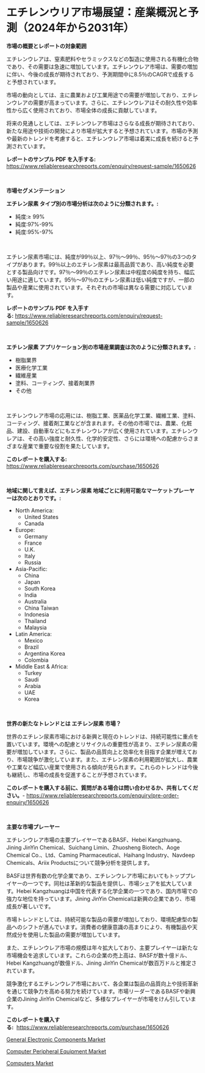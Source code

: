 <p><h1>エチレンウリア市場展望：産業概況と予測（2024年から2031年）</h1></p><p><strong>市場の概要とレポートの対象範囲</strong></p>
<p><p>エチレンウレアは、窒素肥料やセラミックスなどの製造に使用される有機化合物であり、その需要は急速に増加しています。エチレンウレア市場は、需要の増加に伴い、今後の成長が期待されており、予測期間中に8.5％のCAGRで成長すると予想されています。</p><p>市場の動向としては、主に農業および工業用途での需要が増加しており、エチレンウレアの需要が高まっています。さらに、エチレンウレアはその耐久性や効率性から広く使用されており、市場全体の成長に貢献しています。</p><p>将来の見通しとしては、エチレンウレア市場はさらなる成長が期待されており、新たな用途や技術の開発により市場が拡大すると予想されています。市場の予測や最新のトレンドを考慮すると、エチレンウレア市場は着実に成長を続けると予測されています。</p></p>
<p><strong>レポートのサンプル PDF を入手する:</strong> <a href="https://www.reliableresearchreports.com/enquiry/request-sample/1650626">https://www.reliableresearchreports.com/enquiry/request-sample/1650626</a></p>
<p>&nbsp;</p>
<p><strong>市場セグメンテーション</strong></p>
<p><strong>エチレン尿素 タイプ別の市場分析は次のように分類されます。:</strong></p>
<p><ul><li>純度:≥ 99%</li><li>純度:97%-99%</li><li>純度:95%-97%</li></ul></p>
<p>&nbsp;</p>
<p><p>エチレン尿素市場には、純度が99％以上、97％〜99％、95％〜97％の3つのタイプがあります。99％以上のエチレン尿素は最高品質であり、高い純度を必要とする製品向けです。97％〜99％のエチレン尿素は中程度の純度を持ち、幅広い用途に適しています。95％〜97％のエチレン尿素は低い純度ですが、一部の製品や産業に使用されています。それぞれの市場は異なる需要に対応しています。</p></p>
<p><strong>レポートのサンプル PDF を入手する:</strong>&nbsp;<a href="https://www.reliableresearchreports.com/enquiry/request-sample/1650626">https://www.reliableresearchreports.com/enquiry/request-sample/1650626</a></p>
<p>&nbsp;</p>
<p><strong> エチレン尿素 アプリケーション別の市場産業調査は次のように分類されます。:</strong></p>
<p><ul><li>樹脂業界</li><li>医療化学工業</li><li>繊維産業</li><li>塗料、コーティング、接着剤業界</li><li>その他</li></ul></p>
<p>&nbsp;</p>
<p><p>エチレンウレア市場の応用には、樹脂工業、医薬品化学工業、繊維工業、塗料、コーティング、接着剤工業などが含まれます。その他の市場では、農業、化粧品、建設、自動車などにもエチレンウレアが広く使用されています。エチレンウレアは、その高い強度と耐久性、化学的安定性、さらには環境への配慮からさまざまな産業で重要な役割を果たしています。</p></p>
<p><strong>このレポートを購入する:</strong>&nbsp; <a href="https://www.reliableresearchreports.com/purchase/1650626">https://www.reliableresearchreports.com/purchase/1650626</a></p>
<p>&nbsp;</p>
<p><strong>地域に関して言えば、エチレン尿素 地域ごとに利用可能なマーケットプレーヤーは次のとおりです。:</strong></p>
<p><ul>
    <li>
        North America:
        <ul>
            <li>United States</li>
            <li>Canada</li>
        </ul>
    </li>
    <li>
        Europe:
        <ul>
            <li>Germany</li>
            <li>France</li>
            <li>U.K.</li>
            <li>Italy</li>
            <li>Russia</li>
        </ul>
    </li>
    <li>
        Asia-Pacific:
        <ul>
            <li>China</li>
            <li>Japan</li>
            <li>South Korea</li>
            <li>India</li>
            <li>Australia</li>
            <li>China Taiwan</li>
            <li>Indonesia</li>
            <li>Thailand</li>
            <li>Malaysia</li>
        </ul>
    </li>
    <li>
        Latin America:
        <ul>
            <li>Mexico</li>
            <li>Brazil</li>
            <li>Argentina Korea</li>
            <li>Colombia</li>
        </ul>
    </li>
    <li>
        Middle East & Africa:
        <ul>
            <li>Turkey</li>
            <li>Saudi</li>
            <li>Arabia</li>
            <li>UAE</li>
            <li>Korea</li>
        </ul>
    </li>
    </ul></p>
<p>&nbsp;</p>
<p><strong>世界の新たなトレンドとは エチレン尿素 市場？</strong></p>
<p><p>世界のエチレン尿素市場における新興と現在のトレンドは、持続可能性に重点を置いています。環境への配慮とリサイクルの重要性が高まり、エチレン尿素の需要が増加しています。さらに、製品の品質向上と効率化を目指す企業が増えており、市場競争が激化しています。また、エチレン尿素の利用範囲が拡大し、農業や工業など幅広い産業で使用される傾向が見られます。これらのトレンドは今後も継続し、市場の成長を促進することが予想されています。</p></p>
<p><strong>このレポートを購入する前に、質問がある場合は問い合わせるか、共有してください。</strong>- <a href="https://www.reliableresearchreports.com/enquiry/pre-order-enquiry/1650626">https://www.reliableresearchreports.com/enquiry/pre-order-enquiry/1650626</a></p>
<p>&nbsp;</p>
<p><strong>主要な市場プレーヤー</strong></p>
<p><p>エチレンウレア市場の主要プレイヤーであるBASF、Hebei Kangzhuang、Jining JinYin Chemical、Suichang Limin、Zhuosheng Biotech、Aoge Chemical Co.、Ltd、Caming Pharmaceutical、Haihang Industry、Navdeep Chemicals、Ariix Productsについて競争分析を提供します。</p><p>BASFは世界有数の化学企業であり、エチレンウレア市場においてもトッププレイヤーの一つです。同社は革新的な製品を提供し、市場シェアを拡大しています。Hebei Kangzhuangは中国を代表する化学企業の一つであり、国内市場での強力な地位を持っています。Jining JinYin Chemicalは新興の企業であり、市場成長が著しいです。</p><p>市場トレンドとしては、持続可能な製品の需要が増加しており、環境配慮型の製品へのシフトが進んでいます。消費者の健康意識の高まりにより、有機製品や天然成分を使用した製品の需要が増加しています。</p><p>また、エチレンウレア市場の規模は年々拡大しており、主要プレイヤーは新たな市場機会を追求しています。これらの企業の売上高は、BASFが数十億ドル、Hebei Kangzhuangが数億ドル、Jining JinYin Chemicalが数百万ドルと推定されています。</p><p>競争激化するエチレンウレア市場において、各企業は製品の品質向上や技術革新を通じて競争力を高める努力を続けています。市場リーダーであるBASFや新興企業のJining JinYin Chemicalなど、多様なプレイヤーが市場をけん引しています。</p></p>
<p><strong>このレポートを購入する:</strong>&nbsp;&nbsp;<a href="https://www.reliableresearchreports.com/purchase/1650626">https://www.reliableresearchreports.com/purchase/1650626</a></p>
<p><p><a href="https://github.com/nancykennedykellievqfqt2/Market-Research-Report-List-1/blob/main/general-electronic-components-market.md">General Electronic Components Market</a></p><p><a href="https://github.com/prosalinda88/Market-Research-Report-List-3/blob/main/computer-peripheral-equipment-market.md">Computer Peripheral Equipment Market</a></p><p><a href="https://github.com/NorbertYates/Market-Research-Report-List-4/blob/main/computers-market.md">Computers Market</a></p></p>